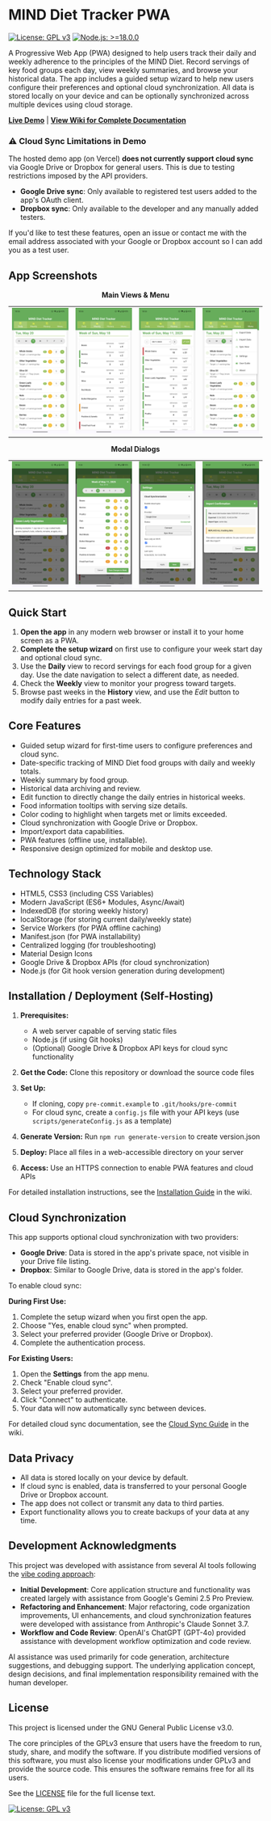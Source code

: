 # MIND Diet Tracker PWA

[![License: GPL v3](https://img.shields.io/badge/License-GPLv3-blue.svg)](https://www.gnu.org/licenses/gpl-3.0)
[![Node.js: >=18.0.0](https://img.shields.io/badge/Node.js-%3E%3D18.0.0-brightgreen.svg)](https://nodejs.org/)

A Progressive Web App (PWA) designed to help users track their daily and weekly adherence to the principles of the MIND Diet.  Record servings of key food groups each day, view weekly summaries, and browse your historical data. The app includes a guided setup wizard to help new users configure their preferences and optional cloud synchronization. All data is stored locally on your device and can be optionally synchronized across multiple devices using cloud storage.

[**Live Demo**](https://mind-pwa-fawn.vercel.app/) | [**View Wiki for Complete Documentation**](../../wiki)

### ⚠️ Cloud Sync Limitations in Demo

The hosted demo app (on Vercel) **does not currently support cloud sync** via Google Drive or Dropbox for general users. This is due to testing restrictions imposed by the API providers.
* **Google Drive sync**: Only available to registered test users added to the app's OAuth client.
* **Dropbox sync**: Only available to the developer and any manually added testers.

If you'd like to test these features, open an issue or contact me with the email address associated with your Google or Dropbox account so I can add you as a test user.

## App Screenshots

<div align="center">
  <p><strong>Main Views & Menu</strong></p>
  <table>
    <tr valign="top">
      <td><img src="./screenshots/daily-tracker.png" width="180" alt="Daily Tracker View"/></td>
      <td><img src="./screenshots/weekly-summary.png" width="180" alt="Weekly Summary View"/></td>
      <td><img src="./screenshots/history-view.png" width="180" alt="History View"/></td>
      <td><img src="./screenshots/menu.png" width="180" alt="Menu"/></td>
    </tr>
  </table>

  <p><strong>Modal Dialogs</strong></p>
  <table>
    <tr valign="top">
      <td><img src="./screenshots/food-info-modal.png" width="180" alt="Food Information Modal"/></td>
      <td><img src="./screenshots/edit-totals-modal.png" width="180" alt="Edit Weekly Totals"/></td>
      <td><img src="./screenshots/settings-modal.png" width="180" alt="Settings Modal"/></td>
      <td><img src="./screenshots/import-modal.png" width="180" alt="Import Modal"/></td>
    </tr>
  </table>
</div>

## Quick Start

1. **Open the app** in any modern web browser or install it to your home screen as a PWA.
2. **Complete the setup wizard** on first use to configure your week start day and optional cloud sync.
3. Use the **Daily** view to record servings for each food group for a given day.  Use the date navigation to select a different date, as needed.
4. Check the **Weekly** view to monitor your progress toward targets.
5. Browse past weeks in the **History** view, and use the *Edit* button to modify daily entries for a past week.

## Core Features

- Guided setup wizard for first-time users to configure preferences and cloud sync.
- Date-specific tracking of MIND Diet food groups with daily and weekly totals.
- Weekly summary by food group.
- Historical data archiving and review.
- Edit function to directly change the daily entries in historical weeks.
- Food information tooltips with serving size details.
- Color coding to highlight when targets met or limits exceeded.
- Cloud synchronization with Google Drive or Dropbox.
- Import/export data capabilities.
- PWA features (offline use, installable).
- Responsive design optimized for mobile and desktop use.

## Technology Stack

- HTML5, CSS3 (including CSS Variables)
- Modern JavaScript (ES6+ Modules, Async/Await)
- IndexedDB (for storing weekly history)
- localStorage (for storing current daily/weekly state)
- Service Workers (for PWA offline caching)
- Manifest.json (for PWA installability)
- Centralized logging (for troubleshooting)
- Material Design Icons
- Google Drive & Dropbox APIs (for cloud synchronization)
- Node.js (for Git hook version generation during development)

## Installation / Deployment (Self-Hosting)

1. **Prerequisites:**

   - A web server capable of serving static files
   - Node.js (if using Git hooks)
   - (Optional) Google Drive & Dropbox API keys for cloud sync functionality

2. **Get the Code:** Clone this repository or download the source code files

3. **Set Up:**

   - If cloning, copy `pre-commit.example` to `.git/hooks/pre-commit`
   - For cloud sync, create a `config.js` file with your API keys (use `scripts/generateConfig.js` as a template)

4. **Generate Version:** Run `npm run generate-version` to create version.json

5. **Deploy:** Place all files in a web-accessible directory on your server

6. **Access:** Use an HTTPS connection to enable PWA features and cloud APIs

For detailed installation instructions, see the [Installation Guide](../../wiki/Installation-Guide) in the wiki.

## Cloud Synchronization

This app supports optional cloud synchronization with two providers:

- **Google Drive**: Data is stored in the app's private space, not visible in your Drive file listing.
- **Dropbox**: Similar to Google Drive, data is stored in the app's folder.

To enable cloud sync:

**During First Use:**
1. Complete the setup wizard when you first open the app.
2. Choose "Yes, enable cloud sync" when prompted.
3. Select your preferred provider (Google Drive or Dropbox).
4. Complete the authentication process.

**For Existing Users:**
1. Open the **Settings** from the app menu.
2. Check "Enable cloud sync".
3. Select your preferred provider.
4. Click "Connect" to authenticate.
5. Your data will now automatically sync between devices.

For detailed cloud sync documentation, see the [Cloud Sync Guide](../../wiki/Cloud-Sync-Guide) in the wiki.

## Data Privacy

- All data is stored locally on your device by default.
- If cloud sync is enabled, data is transferred to your personal Google Drive or Dropbox account.
- The app does not collect or transmit any data to third parties.
- Export functionality allows you to create backups of your data at any time.

## Development Acknowledgments

This project was developed with assistance from several AI tools following the [vibe coding approach](https://en.wikipedia.org/wiki/vibe_coding):

- **Initial Development**: Core application structure and functionality was created largely with assistance from Google's Gemini 2.5 Pro Preview.
- **Refactoring and Enhancement**: Major refactoring, code organization improvements, UI enhancements, and cloud synchronization features were developed with assistance from Anthropic's Claude Sonnet 3.7.
- **Workflow and Code Review**: OpenAI's ChatGPT (GPT-4o) provided assistance with development workflow optimization and code review.

AI assistance was used primarily for code generation, architecture suggestions, and debugging support. The underlying application concept, design decisions, and final implementation responsibility remained with the human developer.

## License

This project is licensed under the GNU General Public License v3.0.

The core principles of the GPLv3 ensure that users have the freedom to run, study, share, and modify the software. If you distribute modified versions of this software, you must also license your modifications under GPLv3 and provide the source code. This ensures the software remains free for all its users.

See the [LICENSE](LICENSE) file for the full license text.

[![License: GPL v3](https://img.shields.io/badge/License-GPLv3-blue.svg)](https://www.gnu.org/licenses/gpl-3.0)
